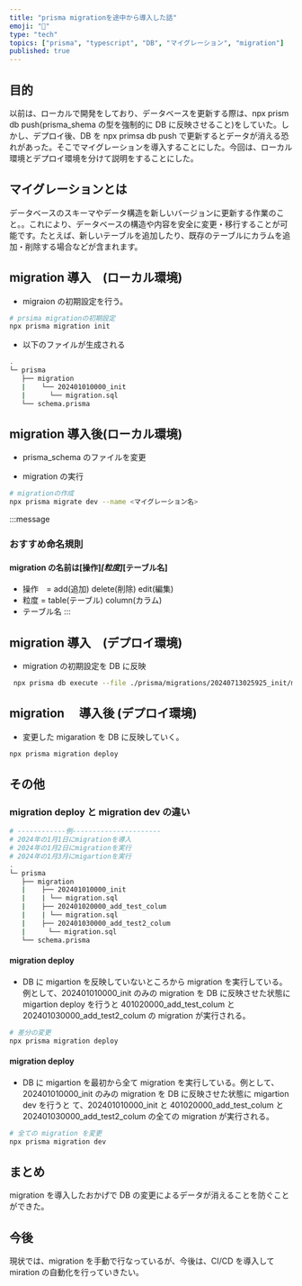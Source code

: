 ```yaml
---
title: "prisma migrationを途中から導入した話"
emoji: "🐡"
type: "tech"
topics: ["prisma", "typescript", "DB", "マイグレーション", "migration"]
published: true
---
```


## 目的

以前は、ローカルで開発をしており、データベースを更新する際は、npx prism db push(prisma_shema の型を強制的に DB に反映させること)をしていた。しかし、デプロイ後、DB を npx primsa db push で更新するとデータが消える恐れがあった。そこでマイグレーションを導入することにした。今回は、ローカル環境とデプロイ環境を分けて説明をすることにした。

## マイグレーションとは

データベースのスキーマやデータ構造を新しいバージョンに更新する作業のこと。。これにより、データベースの構造や内容を安全に変更・移行することが可能です。たとえば、新しいテーブルを追加したり、既存のテーブルにカラムを追加・削除する場合などが含まれます。

## migration 導入　(ローカル環境)

- migraion の初期設定を行う。

```bash
# prsima migrationの初期設定
npx prisma migration init
```

- 以下のファイルが生成される

```bash
.
└─ prisma
   ├── migration
   |    └── 202401010000_init
   |      └── migration.sql
   └── schema.prisma
```

## migration 導入後(ローカル環境)

- prisma_schema のファイルを変更

- migration の実行

```bash
# migrationの作成
npx prisma migrate dev --name <マイグレーション名>
```

:::message

### おすすめ命名規則

#### migration の名前は[操作]_[粒度]_[テーブル名]

- 操作　= add(追加) delete(削除) edit(編集)
- 粒度 = table(テーブル) column(カラム)
- テーブル名
  :::

## migration 導入　(デプロイ環境)

- migration の初期設定を DB に反映

```bash
 npx prisma db execute --file ./prisma/migrations/20240713025925_init/migration.sql
```

## migration 　導入後 (デプロイ環境)

- 変更した migaration を DB に反映していく。

```bash
npx prisma migration deploy
```

## その他

### migration deploy と migration dev の違い

```bash
# ------------例----------------------
# 2024年の1月1日にmigrationを導入
# 2024年の1月2日にmigrationを実行
# 2024年の1月3月にmigartionを実行
.
└─ prisma
   ├── migration
   |    ├── 202401010000_init
   |    | └── migration.sql
   |    ├── 202401020000_add_test_colum
   |    | └── migration.sql
   |    ├── 202401030000_add_test2_colum
   |    　└── migration.sql
   └── schema.prisma
```

#### migration deploy

- DB に migartion を反映していないところから migration を実行している。例として、202401010000_init のみの migration を DB に反映させた状態に migartion deploy を行うと 401020000_add_test_colum と 202401030000_add_test2_colum の migration が実行される。

```bash
# 差分の変更
npx prisma migration deploy
```

#### migration deploy

- DB に migartion を最初から全て migration を実行している。例として、202401010000_init のみの migration を DB に反映させた状態に migartion dev を行うと て、202401010000_init と 401020000_add_test_colum と 202401030000_add_test2_colum の全ての migration が実行される。

```bash
# 全ての migration を変更
npx prisma migration dev
```

## まとめ

migration を導入したおかげで DB の変更によるデータが消えることを防ぐことができた。

## 今後

現状では、migration を手動で行なっているが、今後は、CI/CD を導入して miration の自動化を行っていきたい。
